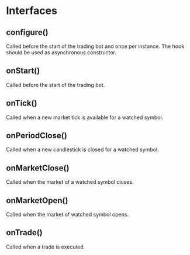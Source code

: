 # Interfaces
## configure()
Called before the start of the trading bot and once per instance. The hook should be used
as asynchronous constructor.

## onStart()
Called before the start of the trading bot.

## onTick()
Called when a new market tick is available for a watched symbol.

## onPeriodClose()
Called when a new candlestick is closed for a watched symbol.

## onMarketClose()
Called when the market of a watched symbol closes.

## onMarketOpen()
Called when the market of watched symbol opens.

## onTrade()
Called when a trade is executed.

